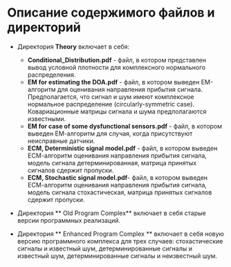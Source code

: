 # Описание содержимого файлов и директорий

* Директория **Theory** включает в себя:
	* **Conditional_Distribution.pdf** - файл, в котором представлен вывод условной плотности для комплексного нормального распределения.
	* **EM for estimating the DOA.pdf** - файл, в котором выведен ЕМ-алгоритм для оценивания направления прибытия сигнала. Предполагается, что сигнал и шум имеют комплексное нормальное распределение (circularly-symmetric case). Ковариационные матрицы сигнала и шума предполагаются известными.
	* **EM for case of some dysfunctional sensors.pdf** - файл, в котором выведен ЕМ-алгоритм для случая, когда присутствуют неисправные датчики.
	* **ECM, Deterministic signal model.pdf** - файл, в котором выведен ЕCМ-алгоритм оценивания направления прибытия сигнала, модель сигнала детерминированная, матрица принятых сигналов сдержит пропуски.
	* **ECM, Stochastic signal model.pdf**- файл, в котором выведен ЕCМ-алгоритм оценивания направления прибытия сигнала, модель сигнала стохастическая, матрица принятых сигналов сдержит пропуски.

* Директория ** Old Program Complex** включает в себя старые версии программных реализаций.

* Директория ** Enhanced Program Complex ** включает в себя новую версию программного комплекса для трех случаев: стохастические сигналы и известный шум, детерминированные сигналы и известный шум, детерминированные сигналы и неизвестный шум.

